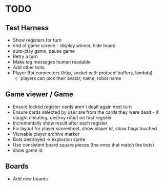 # TODO

## Test Harness
- Show registers for turn
- end of game screen - display winner, hide board
- auto-play game, pause game
- Retry a turn
- Make log messages human readable
- Add other bots
- Player Bot connectors (http, socket with protocol buffers, lambda)
    - players can pick their avatar, name, robot name

## Game viewer / Game
- Ensure locked register cards aren't dealt again next turn
- Ensure cards selected by user are from the cards they were dealt - if caught cheating, destroy robot on first register
- Incrementally show result after each register
- Fix layout for player scoresheet, show player id, show flags touched
- Viewable player archive marker
- Bots destroyed -> explosion sprite
- Use consistent board square pieces (the ones that match the bots)
- show game id

## Boards
- Add new boards